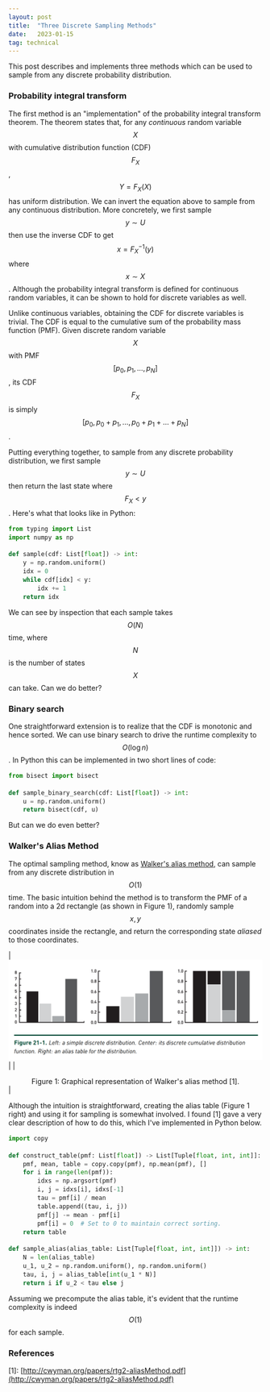 ```yaml
---
layout: post
title:  "Three Discrete Sampling Methods"
date:   2023-01-15
tag: technical
---
```


This post describes and implements three methods which can be used to sample from any 
discrete probability distribution. 

### Probability integral transform

The first method is an "implementation" of the probability integral transform theorem. 
The theorem states that, for any _continuous_ random variable $$X$$ with 
cumulative distribution function (CDF) $$F_X$$, $$Y = F_X(X)$$ has uniform distribution. 
We can invert the equation above to sample from any continuous distribution. More 
concretely, we first sample $$y \sim U$$ then use the inverse CDF to get 
$$x = F_X^{-1}(y)$$ where $$x \sim X$$. Although the probability integral transform is 
defined for continuous random variables, it can be shown to hold for discrete variables 
as well.

Unlike continuous variables, obtaining the CDF for discrete variables is trivial. The 
CDF is equal to the cumulative sum of the probability mass function (PMF). Given 
discrete random variable $$X$$ with PMF $$[p_0, p_1, \dots, p_N]$$, its CDF $$F_X$$ is 
simply $$[p_0, p_0 + p_1, \dots, p_0 + p_1 + \dots + p_N]$$.

Putting everything together, to sample from any discrete probability distribution, we 
first sample $$y \sim U$$ then return the last state where $$F_X < y$$. Here's what that 
looks like in Python:

```python
from typing import List
import numpy as np

def sample(cdf: List[float]) -> int:
    y = np.random.uniform()
    idx = 0
    while cdf[idx] < y:
        idx += 1
    return idx
```

We can see by inspection that each sample takes $$O(N)$$ time, where $$N$$ is the number 
of states $$X$$ can take. Can we do better?

### Binary search

One straightforward extension is to realize that the CDF is monotonic and hence sorted. 
We can use binary search to drive the runtime complexity to $$O(\log n)$$. In Python 
this can be implemented in two short lines of code:

```python
from bisect import bisect

def sample_binary_search(cdf: List[float]) -> int:
    u = np.random.uniform()
    return bisect(cdf, u)
```

But can we do even better?

### Walker's Alias Method

The optimal sampling method, know as 
[Walker's alias method](https://en.wikipedia.org/wiki/Alias_method), can sample from 
any discrete distribution in $$O(1)$$ time. The basic intuition behind the method is 
to transform the PMF of a random into a 2d rectangle (as shown in Figure 1), randomly 
sample $$x, y$$ coordinates inside the rectangle, and return the corresponding state
_aliased_ to those coordinates.

|![](/assets/alias_method.png)|
|<center>Figure 1: Graphical representation of Walker's alias method [1].</center>|

Although the intuition is straightforward, creating the alias table (Figure 1 right) and
using it for sampling is somewhat involved. I found [1] gave a very clear description
of how to do this, which I've implemented in Python below.

```python
import copy

def construct_table(pmf: List[float]) -> List[Tuple[float, int, int]]:
    pmf, mean, table = copy.copy(pmf), np.mean(pmf), []
    for i in range(len(pmf)):
        idxs = np.argsort(pmf)
        i, j = idxs[i], idxs[-1]
        tau = pmf[i] / mean
        table.append((tau, i, j))
        pmf[j] -= mean - pmf[i] 
        pmf[i] = 0  # Set to 0 to maintain correct sorting.
    return table 

def sample_alias(alias_table: List[Tuple[float, int, int]]) -> int:
    N = len(alias_table)
    u_1, u_2 = np.random.uniform(), np.random.uniform()
    tau, i, j = alias_table[int(u_1 * N)]
    return i if u_2 < tau else j
```

Assuming we precompute the alias table, it's evident that the runtime complexity is 
indeed $$O(1)$$ for each sample.

### References

\[1\]: [http://cwyman.org/papers/rtg2-aliasMethod.pdf](http://cwyman.org/papers/rtg2-aliasMethod.pdf)